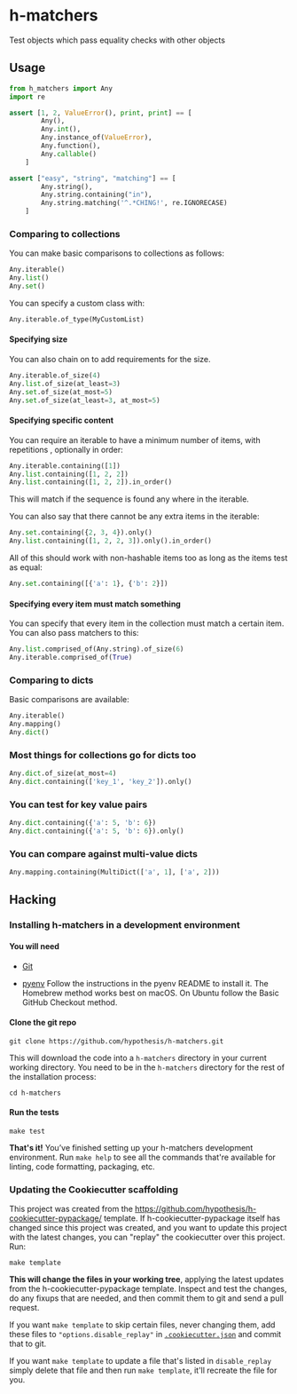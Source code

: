 # h-matchers

Test objects which pass equality checks with other objects

Usage
-----

```python
from h_matchers import Any
import re

assert [1, 2, ValueError(), print, print] == [
        Any(),
        Any.int(),
        Any.instance_of(ValueError),
        Any.function(),
        Any.callable()
    ]

assert ["easy", "string", "matching"] == [
        Any.string(),
        Any.string.containing("in"),
        Any.string.matching('^.*CHING!', re.IGNORECASE)
    ]
```

### Comparing to collections
You can make basic comparisons to collections as follows:

```python
Any.iterable()
Any.list()
Any.set()
```

You can specify a custom class with:

```python
Any.iterable.of_type(MyCustomList)
```

#### Specifying size

You can also chain on to add requirements for the size.

```python
Any.iterable.of_size(4)
Any.list.of_size(at_least=3)
Any.set.of_size(at_most=5)
Any.set.of_size(at_least=3, at_most=5)
```

#### Specifying specific content

You can require an iterable to have a minimum number of items, with repetitions
, optionally in order:

```python
Any.iterable.containing([1])
Any.list.containing([1, 2, 2])
Any.list.containing([1, 2, 2]).in_order()
```

This will match if the sequence is found any where in the iterable.

You can also say that there cannot be any extra items in the iterable:

```python
Any.set.containing({2, 3, 4}).only()
Any.list.containing([1, 2, 2, 3]).only().in_order()
```

All of this should work with non-hashable items too as long as the items test
as equal:

```python
Any.set.containing([{'a': 1}, {'b': 2}])
```

#### Specifying every item must match something

You can specify that every item in the collection must match a certain item.
You can also pass matchers to this:

```python
Any.list.comprised_of(Any.string).of_size(6)
Any.iterable.comprised_of(True)
```

### Comparing to dicts

Basic comparisons are available:

```python
Any.iterable()
Any.mapping()
Any.dict()
```

### Most things for collections go for dicts too

```python
Any.dict.of_size(at_most=4)
Any.dict.containing(['key_1', 'key_2']).only()
```

### You can test for key value pairs

```python
Any.dict.containing({'a': 5, 'b': 6})
Any.dict.containing({'a': 5, 'b': 6}).only()
```

### You can compare against multi-value dicts

```python
Any.mapping.containing(MultiDict(['a', 1], ['a', 2]))
```

Hacking
-------

### Installing h-matchers in a development environment

#### You will need

* [Git](https://git-scm.com/)

* [pyenv](https://github.com/pyenv/pyenv)
  Follow the instructions in the pyenv README to install it.
  The Homebrew method works best on macOS.
  On Ubuntu follow the Basic GitHub Checkout method.

#### Clone the git repo

```terminal
git clone https://github.com/hypothesis/h-matchers.git
```

This will download the code into a `h-matchers` directory
in your current working directory. You need to be in the
`h-matchers` directory for the rest of the installation
process:

```terminal
cd h-matchers
```

#### Run the tests

```terminal
make test
```

**That's it!** You’ve finished setting up your h-matchers
development environment. Run `make help` to see all the commands that're
available for linting, code formatting, packaging, etc.

### Updating the Cookiecutter scaffolding

This project was created from the
https://github.com/hypothesis/h-cookiecutter-pypackage/ template.
If h-cookiecutter-pypackage itself has changed since this project was created, and
you want to update this project with the latest changes, you can "replay" the
cookiecutter over this project. Run:

```terminal
make template
```

**This will change the files in your working tree**, applying the latest
updates from the h-cookiecutter-pypackage template. Inspect and test the
changes, do any fixups that are needed, and then commit them to git and send a
pull request.

If you want `make template` to skip certain files, never changing them, add
these files to `"options.disable_replay"` in
[`.cookiecutter.json`](.cookiecutter.json) and commit that to git.

If you want `make template` to update a file that's listed in `disable_replay`
simply delete that file and then run `make template`, it'll recreate the file
for you.
